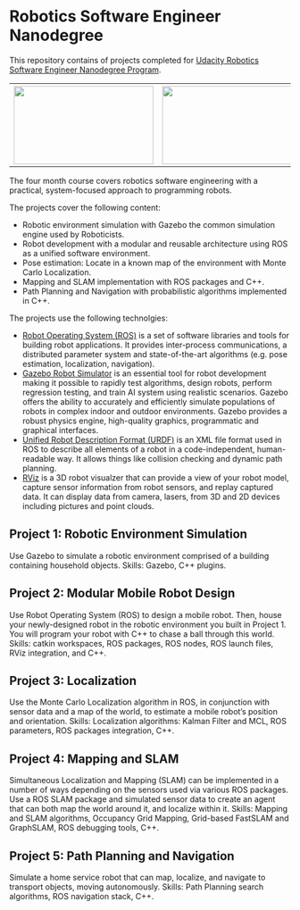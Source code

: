 # Robotics Software Engineer Nanodegree
This repository contains of projects completed for [Udacity Robotics Software Engineer Nanodegree Program](https://www.udacity.com/course/robotics-software-engineer--nd209). 

<table style="width:100%">
  <tr>
    <th>
       <a href="https://user-images.githubusercontent.com/5468707/121535884-d8bde100-ca02-11eb-96a3-1981ffe1a6a7.png">
       <img src="https://user-images.githubusercontent.com/5468707/121535884-d8bde100-ca02-11eb-96a3-1981ffe1a6a7.png"
        width="250" height="140">
    </th>
     <th>
       <a href="https://user-images.githubusercontent.com/5468707/123093583-26d3db00-d42c-11eb-96e1-9e387986c0db.gif">
       <img src="https://user-images.githubusercontent.com/5468707/123093583-26d3db00-d42c-11eb-96e1-9e387986c0db.gif"
        width="250" height="140">
    </th>
    <th>
       <a href="https://user-images.githubusercontent.com/5468707/123102365-44597280-d435-11eb-95c8-fc36e9becfb7.gif">
       <img src="https://user-images.githubusercontent.com/5468707/123102365-44597280-d435-11eb-95c8-fc36e9becfb7.gif"
        width="250" height="140">
    </th>   
  </tr>
</table>


The four month course covers robotics software engineering with a practical, system-focused approach to programming robots.

The projects cover the following content:
* Robotic environment simulation with Gazebo the common simulation engine used by Roboticists.
* Robot development with a modular and reusable architecture using ROS as a unified software environment.
* Pose estimation: Locate in a known map of the environment with Monte Carlo Localization.
* Mapping and SLAM implementation with ROS packages and C++.
* Path Planning and Navigation with probabilistic algorithms implemented in C++.

The projects use the following technolgies:
* [Robot Operating System (ROS)](https://www.ros.org/) is a set of software libraries and tools for building robot applications. It provides inter-process communications, a distributed parameter system and state-of-the-art algorithms (e.g. pose estimation, localization, navigation).
* [Gazebo Robot Simulator](http://gazebosim.org/) is an essential tool for robot development making it possible to rapidly test algorithms, design robots, perform regression testing, and train AI system using realistic scenarios. Gazebo offers the ability to accurately and efficiently simulate populations of robots in complex indoor and outdoor environments. Gazebo provides a robust physics engine, high-quality graphics, programmatic and graphical interfaces.
* [Unified Robot Description Format (URDF)](https://industrial-training-master.readthedocs.io/en/melodic/_source/session3/Intro-to-URDF.html) is an XML file format used in ROS to describe all elements of a robot in a code-independent, human-readable way. It allows things like collision checking and dynamic path planning.
* [RViz](http://wiki.ros.org/rviz) is a 3D robot visualzer that can provide a view of your robot model, capture sensor information from robot sensors, and replay captured data. It can display data from camera, lasers, from 3D and 2D devices including pictures and point clouds.

## Project 1: Robotic Environment Simulation
Use Gazebo to simulate a robotic environment comprised of a building containing household objects. Skills: Gazebo, C++ plugins.

## Project 2: Modular Mobile Robot Design
Use Robot Operating System (ROS) to design a mobile robot. Then, house your newly-designed robot in the robotic environment you built in Project 1. You will program your robot with C++ to chase a ball through this world. Skills: catkin workspaces, ROS packages, ROS nodes, ROS launch files, RViz integration, and C++.

## Project 3: Localization
Use the Monte Carlo Localization algorithm in ROS, in conjunction with sensor data and a map of the world, to estimate a mobile robot’s position and orientation. Skills: Localization algorithms: Kalman Filter and MCL, ROS parameters, ROS packages integration, C++.

## Project 4: Mapping and SLAM
Simultaneous Localization and Mapping (SLAM) can be implemented in a number of ways depending on the sensors used via various ROS packages. Use a ROS SLAM package and simulated sensor data to create an agent that can both map the world around it, and localize within it. Skills: Mapping and SLAM algorithms, Occupancy Grid Mapping, Grid-based FastSLAM and GraphSLAM, ROS debugging tools, C++.

## Project 5: Path Planning and Navigation
Simulate a home service robot that can map, localize, and navigate to transport objects, moving autonomously. Skills: Path Planning search algorithms, ROS navigation stack, C++.

